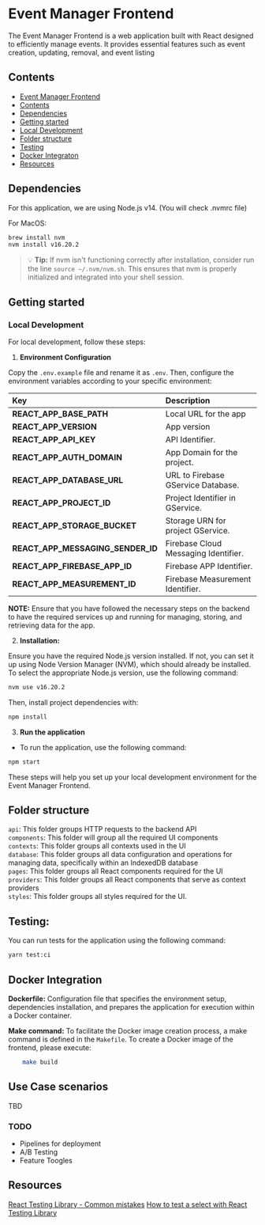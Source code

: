 # Event Manager Frontend

The Event Manager Frontend is a web application built with React designed to efficiently manage events. It provides essential features such as event creation, updating, removal, and event listing

## Contents

- [Event Manager Frontend](#event-manager-frontend)
- [Contents](#contents)
- [Dependencies](#dependencies)
- [Getting started](#getting-started)
- [Local Development](#local-development)
- [Folder structure](#folder-structure)
- [Testing](#testing)
- [Docker Integraton](#docker-integration)
- [Resources](#resources)


## Dependencies

For this application, we are using Node.js v14. (You will check .nvmrc file)

For MacOS:

```bash
brew install nvm
nvm install v16.20.2
```

> :bulb: **Tip:** If nvm isn't functioning correctly after installation, consider run the line ```source ~/.nvm/nvm.sh```. This ensures that nvm is properly initialized and integrated into your shell session.

## Getting started

### Local Development

For local development, follow these steps:

1. **Environment Configuration**

  Copy the `.env.example` file and rename it as `.env`. Then, configure the environment variables according to your specific environment:

| Key                       | Description                                               |
| :-------------------------| :-------------------------------------------------------- |
| **REACT_APP_BASE_PATH**   | Local URL for the app                                     |
| **REACT_APP_VERSION**     | App version                                               |
| **REACT_APP_API_KEY**     | API Identifier.                                           |
| **REACT_APP_AUTH_DOMAIN** | App Domain for the project.                               |
| **REACT_APP_DATABASE_URL**        | URL to Firebase GService Database.                |
| **REACT_APP_PROJECT_ID**  | Project Identifier in GService.                           |
| **REACT_APP_STORAGE_BUCKET**      | Storage URN for project GService.                 |
| **REACT_APP_MESSAGING_SENDER_ID** | Firebase Cloud Messaging Identifier.              |
| **REACT_APP_FIREBASE_APP_ID** | Firebase APP Identifier.              |
| **REACT_APP_MEASUREMENT_ID** | Firebase Measurement Identifier.              |

**NOTE:**   Ensure that you have followed the necessary steps on the backend to have the required services up and running for managing, storing, and retrieving data for the app.

2. **Installation:**

Ensure you have the required Node.js version installed. If not, you can set it up using Node Version Manager (NVM), which should already be installed.
To select the appropriate Node.js version, use the following command:

```bash
nvm use v16.20.2
```

Then, install project dependencies with:

```bash
npm install
```

3. **Run the application**

- To run the application, use the following command:

```bash
npm start
```

These steps will help you set up your local development environment for the Event Manager Frontend.

## Folder structure

`api`: This folder groups HTTP requests to the backend API   
`components`: This folder will group all the required UI components   
`contexts`: This folder groups all contexts used in the UI   
`database`: This folder groups all data configuration and operations for managing data, specifically within an IndexedDB database   
`pages`: This folder groups all React components required for the UI   
`providers`: This folder groups all React components that serve as context providers   
`styles`: This folder groups all styles required for the UI.   

## Testing:

You can run tests for the application using the following command:

```bash
yarn test:ci
```

## Docker Integration

**Dockerfile:** Configuration file that specifies the environment setup, dependencies installation, and prepares the application for execution within a Docker container.

**Make command:** To facilitate the Docker image creation process, a make command is  defined in the `Makefile`.
To create a Docker image of the frontend, please execute:

  ```bash
      make build
  ```

## Use Case scenarios

TBD

### TODO

- Pipelines for deployment
- A/B Testing
- Feature Toogles

## Resources

[React Testing Library - Common mistakes](https://kentcdodds.com/blog/common-mistakes-with-react-testing-library)
[How to test a select with React Testing Library](https://cathalmacdonnacha.com/how-to-test-a-select-element-with-react-testing-library)
